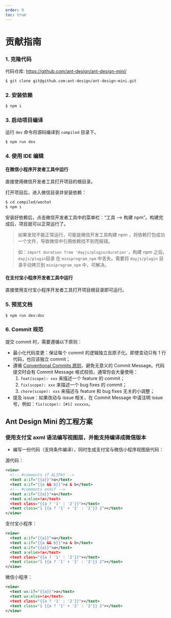 ```yaml
---
order: 9
toc: true
---
```


# 贡献指南

### 1. 克隆代码

代码仓库: https://github.com/ant-design/ant-design-mini/

```bash
$ git clone git@github.com:ant-design/ant-design-mini.git
```

### 2. 安装依赖

```bash
$ npm i
```

### 3. 启动项目编译

运行 `dev` 命令将源码编译到 `compiled` 目录下。

```bash
$ npm run dev
```

### 4. 使用 IDE 编辑

#### 在微信小程序开发者工具中运行

直接使用微信开发者工具打开项目的根目录。

打开项目后，进入微信目录并安装依赖：

```bash
$ cd compiled/wechat
$ npm i
```

安装好依赖后，点击微信开发者工具中的菜单栏：“工具 --> 构建 npm”。构建完成后，项目就可以正常运行了。

> 如果发现不能正常运行，可能是微信开发工具构建 npm ，将依赖打包成功一个文件，导致微信中引用依赖找不到而报错。

> 如：`import duration from 'dayjs/plugin/duration'`，构建 npm 之后，`dayjs/plugin`目录 在 `miniprogram_npm` 中丢失。需要将 `dayjs/plugin` 目录手动拷贝到 `miniprogram_npm` 中，可解决。

#### 在支付宝小程序开发者工具中运行

直接使用支付宝小程序开发者工具打开项目根目录即可运行。

### 5. 预览文档

```bash
$ npm run dev:doc
```

### 6. Commit 规范

提交 commit 时，需要遵循以下原则：

- 最小化代码变更：保证每个 commit 的逻辑独立且原子化。即使变动只有 1 行代码，也应该独立 commit；
- 遵循 [Conventional Commits 原则](https://www.conventionalcommits.org/zh-hans/v1.0.0/)，避免无意义的 Commit Message。代码提交时会有 Commit Message 格式校验，通常你会大量使用：
  1. `feat(scope): xxx` 来描述一个 feature 的 commit；
  2. `fix(scope): xxx` 来描述一个 bug fixes 的 commit；
  3. `chore(scope): xxx` 来描述与 feature 和 bug fixes 无关的小调整；
- 提及 issue：如果改动与 issue 相关，在 Commit Message 中请注明 issue 号，例如：`fix(scope): [#1] xxxxxx`。

## Ant Design Mini 的工程方案

### 使用支付宝 axml 语法编写视图层，并能支持编译成微信版本

- 编写一份代码（支持条件编译），同时生成支付宝与微信小程序视图层代码：

源代码：

```xml
<view>
  <!-- #comments if ALIPAY -->
  <text a:if="{{a}}">a</text>
  <text a:if="{{a && b}}">a & b</text>
  <!-- #comments endif -->
  <text a:if="{{a}}">a</text>
  <text a:else>!a</text>
  <text class="{{a ? '1' : '2'}}"></text>
  <text class="1 {{a ? '1' + '2' : '2'}} 2"></text>
</view>
```

支付宝小程序：

```xml
<view>
  <text a:if="{{a}}">a</text>
  <text a:if="{{a && b}}">a & b</text>
  <text a:if="{{a}}">a</text>
  <text a:else>!a</text>
  <text class="{{a ? '1' : '2'}}"></text>
  <text class="1 {{a ? '1' + '2' : '2'}} 2"></text>
</view>
```

微信小程序：

```xml
<view>
  <text wx:if="{{a}}">a</text>
  <text wx:else>!a</text>
  <text class="{{a ? '1' : '2'}}"></text>
  <text class="1 {{a ? '1' + '2' : '2'}} 2"></text>
</view>
```
